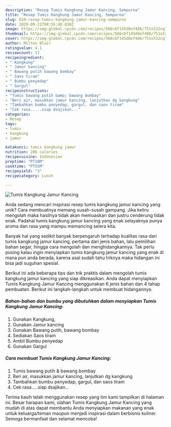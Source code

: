 ```yaml
---
description: "Resep Tumis Kangkung Jamur Kancing, Sempurna"
title: "Resep Tumis Kangkung Jamur Kancing, Sempurna"
slug: 829-resep-tumis-kangkung-jamur-kancing-sempurna
date: 2020-09-21T08:55:40.836Z
image: https://img-global.cpcdn.com/recipes/566c6f145d8ef486/751x532cq70/tumis-kangkung-jamur-kancing-foto-resep-utama.jpg
thumbnail: https://img-global.cpcdn.com/recipes/566c6f145d8ef486/751x532cq70/tumis-kangkung-jamur-kancing-foto-resep-utama.jpg
cover: https://img-global.cpcdn.com/recipes/566c6f145d8ef486/751x532cq70/tumis-kangkung-jamur-kancing-foto-resep-utama.jpg
author: Milton Blair
ratingvalue: 4.1
reviewcount: 12
recipeingredient:
- " Kangkung"
- " Jamur kancing"
- " Bawang putih bawang bombay"
- " Saos tiram"
- " Bumbu penyedap"
- " Gargul"
recipeinstructions:
- "Tumis bawang putih &amp; bawang bombay"
- "Beri air, masukkan jamur kancing, lanjutkan dg kangkung"
- "Tambahkan bumbu penyedap, gargul, dan saos tiram"
- "Cek rasa.....siap dsajikan..."
categories:
- Resep
tags:
- tumis
- kangkung
- jamur

katakunci: tumis kangkung jamur 
nutrition: 286 calories
recipecuisine: Indonesian
preptime: "PT10M"
cooktime: "PT55M"
recipeyield: "3"
recipecategory: Lunch

---
```



![Tumis Kangkung Jamur Kancing](https://img-global.cpcdn.com/recipes/566c6f145d8ef486/751x532cq70/tumis-kangkung-jamur-kancing-foto-resep-utama.jpg)

Anda sedang mencari inspirasi resep tumis kangkung jamur kancing yang unik? Cara membuatnya memang susah-susah gampang. Jika keliru mengolah maka hasilnya tidak akan memuaskan dan justru cenderung tidak enak. Padahal tumis kangkung jamur kancing yang enak selayaknya punya aroma dan rasa yang mampu memancing selera kita.

Banyak hal yang sedikit banyak berpengaruh terhadap kualitas rasa dari tumis kangkung jamur kancing, pertama dari jenis bahan, lalu pemilihan bahan segar, hingga cara mengolah dan menghidangkannya. Tak perlu pusing kalau ingin menyiapkan tumis kangkung jamur kancing yang enak di mana pun anda berada, karena asal sudah tahu triknya maka hidangan ini bisa jadi suguhan spesial.




Berikut ini ada beberapa tips dan trik praktis dalam mengolah tumis kangkung jamur kancing yang siap dikreasikan. Anda dapat menyiapkan Tumis Kangkung Jamur Kancing menggunakan 6 jenis bahan dan 4 tahap pembuatan. Berikut ini langkah-langkah untuk membuat hidangannya.

<!--inarticleads1-->

##### Bahan-bahan dan bumbu yang dibutuhkan dalam menyiapkan Tumis Kangkung Jamur Kancing:

1. Gunakan  Kangkung,
1. Gunakan  Jamur kancing
1. Gunakan  Bawang putih, bawang bombay
1. Sediakan  Saos tiram
1. Ambil  Bumbu penyedap
1. Gunakan  Gargul




<!--inarticleads2-->

##### Cara membuat Tumis Kangkung Jamur Kancing:

1. Tumis bawang putih &amp; bawang bombay
1. Beri air, masukkan jamur kancing, lanjutkan dg kangkung
1. Tambahkan bumbu penyedap, gargul, dan saos tiram
1. Cek rasa.....siap dsajikan...




Terima kasih telah menggunakan resep yang tim kami tampilkan di halaman ini. Besar harapan kami, olahan Tumis Kangkung Jamur Kancing yang mudah di atas dapat membantu Anda menyiapkan makanan yang enak untuk keluarga/teman maupun menjadi inspirasi dalam berbisnis kuliner. Semoga bermanfaat dan selamat mencoba!

